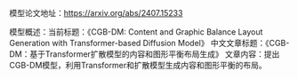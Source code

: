 模型论文地址：https://arxiv.org/abs/2407.15233

模型概述：当前标题：《CGB-DM: Content and Graphic Balance Layout Generation with Transformer-based Diffusion Model》
中文文章标题：《CGB-DM：基于Transformer扩散模型的内容和图形平衡布局生成》
文章内容：提出CGB-DM模型，利用Transformer和扩散模型生成内容和图形平衡的布局。
